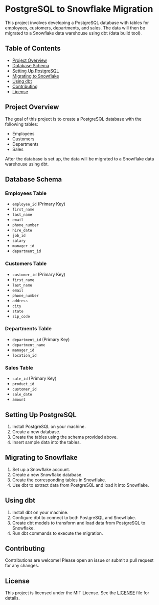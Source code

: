 # PostgreSQL to Snowflake Migration

This project involves developing a PostgreSQL database with tables for employees, customers, departments, and sales. The data will then be migrated to a Snowflake data warehouse using dbt (data build tool).

## Table of Contents
- [Project Overview](#project-overview)
- [Database Schema](#database-schema)
- [Setting Up PostgreSQL](#setting-up-postgresql)
- [Migrating to Snowflake](#migrating-to-snowflake)
- [Using dbt](#using-dbt)
- [Contributing](#contributing)
- [License](#license)

## Project Overview
The goal of this project is to create a PostgreSQL database with the following tables:
- Employees
- Customers
- Departments
- Sales

After the database is set up, the data will be migrated to a Snowflake data warehouse using dbt.

## Database Schema
### Employees Table
- `employee_id` (Primary Key)
- `first_name`
- `last_name`
- `email`
- `phone_number`
- `hire_date`
- `job_id`
- `salary`
- `manager_id`
- `department_id`

### Customers Table
- `customer_id` (Primary Key)
- `first_name`
- `last_name`
- `email`
- `phone_number`
- `address`
- `city`
- `state`
- `zip_code`

### Departments Table
- `department_id` (Primary Key)
- `department_name`
- `manager_id`
- `location_id`

### Sales Table
- `sale_id` (Primary Key)
- `product_id`
- `customer_id`
- `sale_date`
- `amount`

## Setting Up PostgreSQL
1. Install PostgreSQL on your machine.
2. Create a new database.
3. Create the tables using the schema provided above.
4. Insert sample data into the tables.

## Migrating to Snowflake
1. Set up a Snowflake account.
2. Create a new Snowflake database.
3. Create the corresponding tables in Snowflake.
4. Use dbt to extract data from PostgreSQL and load it into Snowflake.

## Using dbt
1. Install dbt on your machine.
2. Configure dbt to connect to both PostgreSQL and Snowflake.
3. Create dbt models to transform and load data from PostgreSQL to Snowflake.
4. Run dbt commands to execute the migration.

## Contributing
Contributions are welcome! Please open an issue or submit a pull request for any changes.

## License
This project is licensed under the MIT License. See the [LICENSE](LICENSE) file for details.